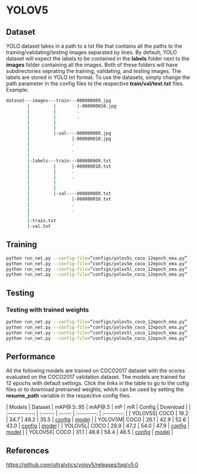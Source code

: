 # YOLOV5

## Dataset
YOLO dataset takes in a path to a txt file that contains all the paths to the training/validating/testing images separated by lines. 
By default, YOLO dataset will expect the labels to be contained in the __labels__ folder next to the __images__ folder containing all the images. Both of these folders will have subdirectories seprating the training, validating, and testing images. The labels are stored in YOLO txt format. 
To use the datasets, simply change the path parameter in the config files to the respective __train/val/test.txt__ files. 
Example:
```sh
dataset---images---train---000000009.jpg
        |         |        |-000000010.jpg
        |         |        .
        |         |        .
        |         |        
        |         |
        |         |-val----000000009.jpg
        |                |-000000010.jpg
        |                .
        |                .
        |                
        |-labels---train---000000009.txt
        |         |      |-000000010.txt
        |         |      .
        |         |      .
        |         |      
        |         |
        |         |-val----000000009.txt
        |                |-000000010.txt
        |                .
        |                .
        |
        |-train.txt
        |-val.txt
```                 
## Training
```sh
python run_net.py --config-file=“configs/yolov5s_coco_12epoch_ema.py” --task=train
python run_net.py --config-file=“configs/yolov5m_coco_12epoch_ema.py” --task=train
python run_net.py --config-file=“configs/yolov5l_coco_12epoch_ema.py” --task=train
python run_net.py --config-file=“configs/yolov5x_coco_12epoch_ema.py” --task=train
```

## Testing
### Testing with trained weights
```sh
python run_net.py --config-file=“configs/yolov5s_coco_12epoch_ema.py” --task=test
python run_net.py --config-file=“configs/yolov5m_coco_12epoch_ema.py” --task=test
python run_net.py --config-file=“configs/yolov5l_coco_12epoch_ema.py” --task=test
python run_net.py --config-file=“configs/yolov5x_coco_12epoch_ema.py” --task=test
```


## Performance
All the following models are trained on COCO2017 dataset with the scores evaluated on the COCO2017 validation dataset. 
The models are trained for 12 epochs with default settings. Click the links in the table to go to the cofig files 
or to download pretrained weights, which can be used by setting the __resume_path__ variable in the respective config files. 

|    Models     | Dataset | mAP@.5:.95 | mAP@.5 | mP | mR | Config     | Download   |
| :-----------: | :-----: | :----: | :--------: | :--------: |
| YOLOV5S| COCO | 19.2 | 34.7 | 48.2 | 35.5 | [config](configs/yolov5s_coco_12epoch_ema.py) | [model](https://cloud.tsinghua.edu.cn/f/5eaab019296a4ac185e5/?dl=1) |
| YOLOV5M| COCO | 26.1 | 42.9 | 52.6 | 43.0 | [config](configs/yolov5m_coco_12epoch_ema.py) | [model](https://cloud.tsinghua.edu.cn/f/d89c5cf5e5604802951d/?dl=1) |
| YOLOV5L| COCO | 29.9 | 47.2 | 54.0 | 47.9 | [config](configs/yolov5l_coco_12epoch_ema.py) | [model](https://cloud.tsinghua.edu.cn/f/ee32894861a342fe90d3/?dl=1) |
| YOLOV5X| COCO | 31.1 | 48.6 | 58.4 | 46.5 | [config](configs/yolov5x_coco_12epoch_ema.py) | [model](https://cloud.tsinghua.edu.cn/f/20405ba3e1984f889c22/?dl=1) |

## References
https://github.com/ultralytics/yolov5/releases/tag/v5.0